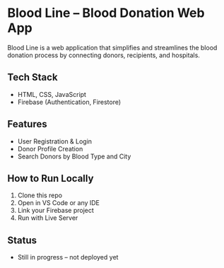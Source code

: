 # Blood Line – Blood Donation Web App

Blood Line is a web application that simplifies and streamlines the blood donation process by connecting donors, recipients, and hospitals.

## Tech Stack
- HTML, CSS, JavaScript
- Firebase (Authentication, Firestore)

## Features
- User Registration & Login
- Donor Profile Creation
- Search Donors by Blood Type and City

## How to Run Locally
1. Clone this repo
2. Open in VS Code or any IDE
3. Link your Firebase project
4. Run with Live Server

## Status
- Still in progress – not deployed yet

